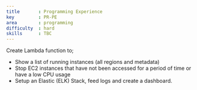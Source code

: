 ```yaml
---
title       : Programming Experience
key         : PR-PE
area        : programming
difficulty  : hard
skills      : TBC
---
```


Create Lambda function to;

- Show a list of running instances (all regions and metadata)
- Stop EC2 instances that have not been accessed for a period of time or have a low CPU usage
- Setup an Elastic (ELK) Stack, feed logs and create a dashboard.